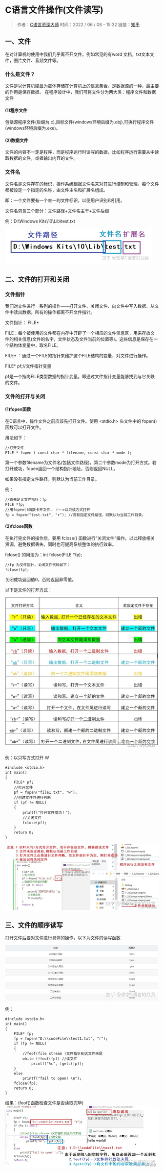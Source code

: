 # C语言文件操作(文件读写)

> 作者：[C语言资深大师](https://www.zhihu.com/people/wo-xiang-zi-you-52)
> 时间：2022 / 06 / 08 - 15:32
> 链接：[知乎](https://zhuanlan.zhihu.com/p/525959398)

## 一、文件

在对计算机的使用中我们几乎离不开文件。例如常见的有word 文档，txt文本文件，图片文件、音频文件等。

### 什么是文件？

文件是以计算机硬盘为载体存储在计算机上的信息集合。是数据源的一种，最主要的作用是保存数据。
在程序设计中，我们可将文件分为两大类：程序文件和数据文件

#### (1)程序文件

包括源程序文件(后缀为.c),目标文件(windows环境后缀为.obj),可执行程序文件(windows环境后缀为.exe)。

#### (2)数据文件

文件的内容不一定是程序，而是程序运行时读写的数据，比如程序运行需要从中读取数据的文件，或者输出内容的文件。

### 文件名

文件名是文件存在的标识，操作系统根据文件名来对其进行控制和管理。每个文件都被设定一个指定的名称，由文件主名和扩展名组成。

即：一个文件要有一个唯一的文件标识，以便用户识别和引用。

文件名包含三个部分：文件路径+文件名主干+文件后缀

例：D:\Windows Kits\10\Lib\test.txt

![文件名示意图](/参考资料/图片素材/A1-P1.jpg)

## 二、文件的打开和关闭

### 文件指针

我们对文件进行一系列的操作——打开文件、关闭文件、向文件中写入数据、从文件中读出数据。所有的操作都离不开文件指针。

文件指针： FILE*

FILE：每个被使用的文件都在内存中开辟了一个相应的文件信息区，用来存放文件的相关信息(文件的名字，文件状态及文件当前的位置等)。这些信息是保存在一个结构体变量中，取名FILE。

FILE* ：通过一个FILE的指针来维护这个FILE结构的变量，对文件进行操作。

FILE* pf;//文件指针变量

pf是一个指向FILE类型数据的指针变量。即通过文件指针变量能够找到与它关联的文件。

### 文件的打开与关闭

#### (1)fopen函数

在C语言中，操作文件之前应该先打开文件。使用 <stdio.h> 头文件中的 fopen() 函数可以打开文件。

用法如下：

    //打开文件
    FILE * fopen ( const char * filename, const char * mode );

第一个参数filename为文件名(包括文件路径)，第二个参数mode为打开方式。若打开成功，fopen返回一个结构指针地址，否则返回NULL。

如果没有指定文件路径，则默认为当前工作目录。

例：

    //首先定义文件指针：fp
    FILE *fp;
    //用fopen()函数卡开文件， r——>以只读方式打开
    fp = fopen("test.txt", "r"); //没有指定文件路径，则默认为当前工作目录。

#### (2)fclose函数

在执行完文件的操作后，要用 fclose() 函数进行“关闭文件”操作。以此释放相关资源，避免数据丢失。同时也可提高系统整体的执行效率。

fclose() 的用法为：int fclose(FILE *fp);

    //fp 为文件指针，关闭文件代码如下：
    fclose(fp);

关闭成功返回值0，否则返回非零值。

以下是文件的打开方式：

![文件打开方式的参数和对应的含义](/参考资料/图片素材/A1-P2.jpg)

例：以只写方式打开 W

    #include <stdio.h>
    int main()
    {
        FILE* pf;
        //打开文件
        pf = fopen("file1.txt", "w");
        //创建文件并进行判断
        if (pf != NULL)
        {
            printf("打开文件成功！");
            //关闭文件
            fclose(pf);
        }
        return 0;
    }

![文件打开 - 示意图](/参考资料/图片素材/A1-P3.jpg)

## 三、文件的顺序读写

打开文件后要对文件进行具体的操作，以下为文件的读写函数

![读写函数的名称和对应功能](/参考资料/图片素材/A1-P4.jpg)

例：

    #include <stdio.h>
    int main()
    {
        FILE* fp;
        fp = fopen("D:\\codeFile\\test1.txt", "r");
        if (fp != NULL)
        {
            //feof(file stream )文件指针到达文件末尾
            while (!feof(fp)) //读文件
                printf("%c", fgetc(fp));
        }
        else
            printf("fail to open! \n");
        fclose(fp);
        return 0;
    }

结果：(feof()函数检查文件是否读取完毕)
![读写 - 示例图](/参考资料/图片素材/A1-P5.jpg)